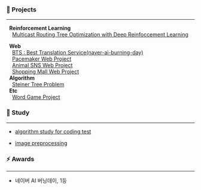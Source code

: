 <!--
**blesk011/blesk011** is a ✨ _special_ ✨ repository because its `README.md` (this file) appears on your GitHub profile.-->

### 🌱 Projects
---
&nbsp;&nbsp;**Reinforcement Learning**  
&nbsp;&nbsp;&nbsp;&nbsp;[Multicast Routing Tree Optimization with Deep Reinfoccement Learning](https://github.com/blesk011/multicast-routing-tree-optimization-deep-reinforcement-leanring)  
<!--- &nbsp;&nbsp;&nbsp;&nbsp;[Othello-RL-Game](https://github.com/blesk011/Othello-RL-Game)  -->
&nbsp;&nbsp;**Web**  
&nbsp;&nbsp;&nbsp;&nbsp;[BTS : Best Translation Service(naver-ai-burning-day)](https://github.com/blesk011/naver-ai-burning-day-2020)  
&nbsp;&nbsp;&nbsp;&nbsp;[Pacemaker Web Project](https://github.com/blesk011/pacemaker-django)  
&nbsp;&nbsp;&nbsp;&nbsp;[Animal SNS Web Project](https://github.com/blesk011/ANIMAL)  
&nbsp;&nbsp;&nbsp;&nbsp;[Shopping Mall Web Project](https://github.com/blesk011/SoftwareSE_WebProject)  
&nbsp;&nbsp;**Algorithm**  
&nbsp;&nbsp;&nbsp;&nbsp;[Steiner Tree Problem](https://github.com/blesk011/steiner-tree-problem)  
&nbsp;&nbsp;**Etc**  
&nbsp;&nbsp;&nbsp;&nbsp;[Word Game Project](https://github.com/blesk011/WordGame)  

### 🔭 Study  
---
- [algorithm study for coding test](https://github.com/blesk011/coding-test-study)
<!-- - [Deep Reinforcement Learning](https://github.com/blesk011/study-for-deep-reinforcement-learning) -->
- [image preprocessing](https://github.com/blesk011/image-preprocessing-python)

### ⚡ Awards  
---
- 네이버 AI 버닝데이, 1등

<div align=center>
 
